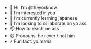 - 👋 Hi, I’m @theyouknow
- 👀 I’m interested in you
- 🌱 I’m currently learning japanese
- 💞️ I’m looking to collaborate on yo ass
- 📫 How to reach me ass
- 😄 Pronouns: he never / not him
- ⚡ Fun fact: yo mama

<!---
theyouknow/theyouknow is a ✨ special ✨ repository because its `README.md` (this file) appears on your GitHub profile.
You can click the Preview link to take a look at your changes.
--->
